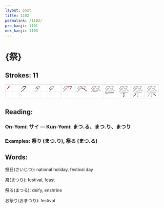 ```yaml
---
layout: post
title: 1102
permalink: /1102/
pre_kanji: 1101
nex_kanji: 1103
---
```


# {祭}

## Strokes: 11

<div class="stroke"><img src="../images/E7A5AD.png" /></div>

## Reading:

### On-Yomi: サイ &mdash; Kun-Yomi: まつ.る、まつ.り、まつり

### Examples: 祭り (まつ.り), 祭る (まつ.る)

## Words:

祭日(さいじつ): national holiday, festival day

祭(まつり): festival, feast

祭る(まつる): deify, enshrine

お祭り(おまつり): festival
